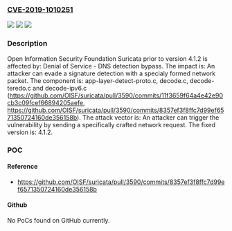 ### [CVE-2019-1010251](https://cve.mitre.org/cgi-bin/cvename.cgi?name=CVE-2019-1010251)
![](https://img.shields.io/static/v1?label=Product&message=Suricata&color=blue)
![](https://img.shields.io/static/v1?label=Version&message=n%2Fa&color=blue)
![](https://img.shields.io/static/v1?label=Vulnerability&message=Denial%20of%20Service%20-%20DNS%20detection%20bypass&color=brighgreen)

### Description

Open Information Security Foundation Suricata prior to version 4.1.2 is affected by: Denial of Service - DNS detection bypass. The impact is: An attacker can evade a signature detection with a specialy formed network packet. The component is: app-layer-detect-proto.c, decode.c, decode-teredo.c and decode-ipv6.c (https://github.com/OISF/suricata/pull/3590/commits/11f3659f64a4e42e90cb3c09fcef66894205aefe, https://github.com/OISF/suricata/pull/3590/commits/8357ef3f8ffc7d99ef6571350724160de356158b). The attack vector is: An attacker can trigger the vulnerability by sending a specifically crafted network request. The fixed version is: 4.1.2.

### POC

#### Reference
- https://github.com/OISF/suricata/pull/3590/commits/8357ef3f8ffc7d99ef6571350724160de356158b

#### Github
No PoCs found on GitHub currently.

